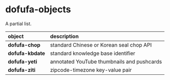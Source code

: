 # dofufa-objects

A partial list.

| object | description |
|:--|:--|
| **dofufa-chop** | standard Chinese or Korean seal chop API |
| **dofufa-kbdate** | standard knowledge base identifier |
| **dofufa-yeti** | annotated YouTube thumbnails and pushcards |
| **dofufa-ziti** | zipcode-timezone key-value pair |
